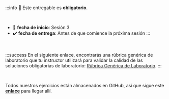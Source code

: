 <!-- # Lab | for loops and if conditions -->

<!-- # Laboratorio | bucles for y condiciones if -->

<br>

:::info
:100: Este entregable es **obligatorio**.

<br>

- :large_blue_circle: **fecha de inicio**: Sesión 3
- :heavy_check_mark: **fecha de entrega**: Antes de que comience la próxima sesión
:::

<br>

:::success
En el siguiente enlace, encontrarás una rúbrica genérica de laboratorio que tu instructor utilizará para validar la calidad de las soluciones obligatorias de laboratorio: [Rúbrica Genérica de Laboratorio](https://gist.github.com/ironhack-edu/2ee894c81723efb4883dba6fab180bdd).
:::

<br>

Todos nuestros ejercicios están almacenados en GitHub, así que sigue este **[enlace](https://github.com/ironhack-labs/lab-control-flow-es)** para llegar allí.

